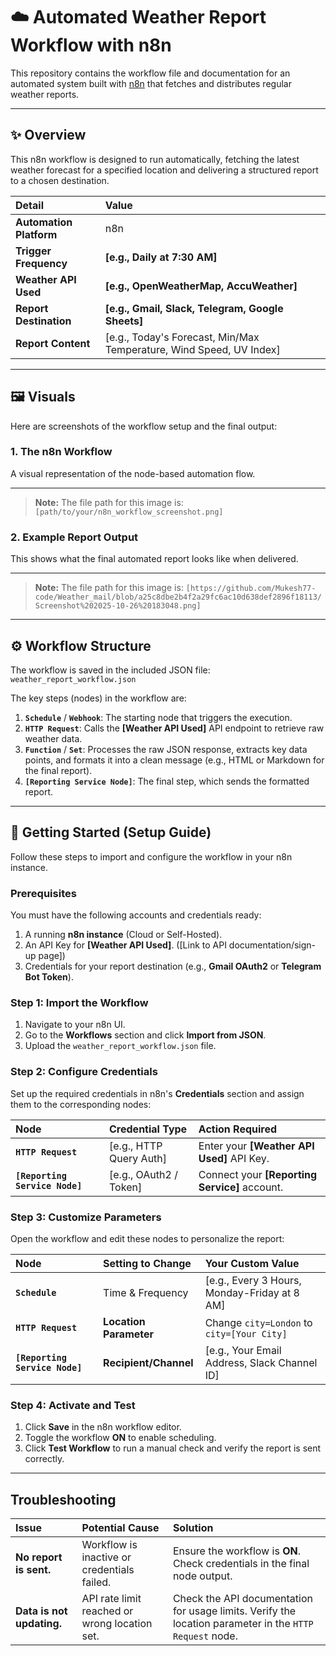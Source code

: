 # ☁️ Automated Weather Report Workflow with n8n

This repository contains the workflow file and documentation for an automated system built with [n8n](https://n8n.io/) that fetches and distributes regular weather reports.

***

## ✨ Overview

This n8n workflow is designed to run automatically, fetching the latest weather forecast for a specified location and delivering a structured report to a chosen destination.

| Detail | Value |
| :--- | :--- |
| **Automation Platform** | n8n |
| **Trigger Frequency** | **[e.g., Daily at 7:30 AM]** |
| **Weather API Used** | **[e.g., OpenWeatherMap, AccuWeather]** |
| **Report Destination** | **[e.g., Gmail, Slack, Telegram, Google Sheets]** |
| **Report Content** | [e.g., Today's Forecast, Min/Max Temperature, Wind Speed, UV Index] |

***

## 🖼️ Visuals

Here are screenshots of the workflow setup and the final output:

### 1. The n8n Workflow

A visual representation of the node-based automation flow.

****

> **Note:** The file path for this image is: `[path/to/your/n8n_workflow_screenshot.png]`

### 2. Example Report Output

This shows what the final automated report looks like when delivered.

****

> **Note:** The file path for this image is: `[https://github.com/Mukesh77-code/Weather_mail/blob/a25c8dbe2b4f2a29fc6ac10d638def2896f18113/Screenshot%202025-10-26%20183048.png]`

***

## ⚙️ Workflow Structure

The workflow is saved in the included JSON file: `weather_report_workflow.json`

The key steps (nodes) in the workflow are:

1.  **`Schedule`** / **`Webhook`**: The starting node that triggers the execution.
2.  **`HTTP Request`**: Calls the **[Weather API Used]** API endpoint to retrieve raw weather data.
3.  **`Function`** / **`Set`**: Processes the raw JSON response, extracts key data points, and formats it into a clean message (e.g., HTML or Markdown for the final report).
4.  **`[Reporting Service Node]`**: The final step, which sends the formatted report.

***

## 🚀 Getting Started (Setup Guide)

Follow these steps to import and configure the workflow in your n8n instance.

### Prerequisites

You must have the following accounts and credentials ready:

1.  A running **n8n instance** (Cloud or Self-Hosted).
2.  An API Key for **[Weather API Used]**. ([Link to API documentation/sign-up page])
3.  Credentials for your report destination (e.g., **Gmail OAuth2** or **Telegram Bot Token**).

### Step 1: Import the Workflow

1.  Navigate to your n8n UI.
2.  Go to the **Workflows** section and click **Import from JSON**.
3.  Upload the `weather_report_workflow.json` file.

### Step 2: Configure Credentials

Set up the required credentials in n8n's **Credentials** section and assign them to the corresponding nodes:

| Node | Credential Type | Action Required |
| :--- | :--- | :--- |
| **`HTTP Request`** | [e.g., HTTP Query Auth] | Enter your **[Weather API Used]** API Key. |
| **`[Reporting Service Node]`** | [e.g., OAuth2 / Token] | Connect your **[Reporting Service]** account. |

### Step 3: Customize Parameters

Open the workflow and edit these nodes to personalize the report:

| Node | Setting to Change | Your Custom Value |
| :--- | :--- | :--- |
| **`Schedule`** | Time & Frequency | [e.g., Every 3 Hours, Monday-Friday at 8 AM] |
| **`HTTP Request`** | **Location Parameter** | Change `city=London` to `city=[Your City]` |
| **`[Reporting Service Node]`** | **Recipient/Channel** | [e.g., Your Email Address, Slack Channel ID] |

### Step 4: Activate and Test

1.  Click **Save** in the n8n workflow editor.
2.  Toggle the workflow **ON** to enable scheduling.
3.  Click **Test Workflow** to run a manual check and verify the report is sent correctly.

***

## Troubleshooting

| Issue | Potential Cause | Solution |
| :--- | :--- | :--- |
| **No report is sent.** | Workflow is inactive or credentials failed. | Ensure the workflow is **ON**. Check credentials in the final node output. |
| **Data is not updating.** | API rate limit reached or wrong location set. | Check the API documentation for usage limits. Verify the location parameter in the `HTTP Request` node. |
